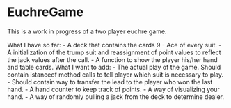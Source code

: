 # EuchreGame
This is a work in progress of a two player euchre game.

What I have so far:
    - A deck that contains the cards 9 - Ace of every suit.
    - A initialization of the trump suit and reassignment of point values to reflect the jack values after the call.
    - A function to show the player his/her hand and table cards.
What I want to add:
    - The actual play of the game. Should contain istanceof method calls to tell player which suit is necessary to play.
    - Should contain way to transfer the lead to the player who won the last hand.
    - A hand counter to keep track of points.
    - A way of visualizing your hand.
    - A way of randomly pulling a jack from the deck to determine dealer.
